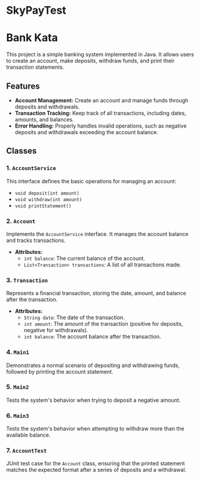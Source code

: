 # SkyPayTest
# Bank Kata

This project is a simple banking system implemented in Java. It allows users to create an account, make deposits, withdraw funds, and print their transaction statements.

## Features

- **Account Management:** Create an account and manage funds through deposits and withdrawals.
- **Transaction Tracking:** Keep track of all transactions, including dates, amounts, and balances.
- **Error Handling:** Properly handles invalid operations, such as negative deposits and withdrawals exceeding the account balance.

## Classes

### 1. `AccountService`

This interface defines the basic operations for managing an account:
- `void deposit(int amount)`
- `void withdraw(int amount)`
- `void printStatement()`

### 2. `Account`

Implements the `AccountService` interface. It manages the account balance and tracks transactions.
- **Attributes:**
  - `int balance`: The current balance of the account.
  - `List<Transaction> transactions`: A list of all transactions made.

### 3. `Transaction`

Represents a financial transaction, storing the date, amount, and balance after the transaction.
- **Attributes:**
  - `String date`: The date of the transaction.
  - `int amount`: The amount of the transaction (positive for deposits, negative for withdrawals).
  - `int balance`: The account balance after the transaction.

### 4. `Main1`

Demonstrates a normal scenario of depositing and withdrawing funds, followed by printing the account statement.

### 5. `Main2`

Tests the system's behavior when trying to deposit a negative amount.

### 6. `Main3`

Tests the system's behavior when attempting to withdraw more than the available balance.

### 7. `AccountTest`

JUnit test case for the `Account` class, ensuring that the printed statement matches the expected format after a series of deposits and a withdrawal.
